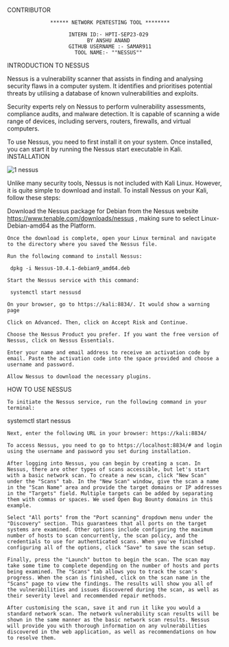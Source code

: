  CONTRIBUTOR

                  ****** NETWORK PENTESTING TOOL ********
                                         
                        INTERN ID:- HPTI-SEP23-029
                              BY ANSHU ANAND
                        GITHUB USERNAME :- SAMAR911                
                          TOOL NAME:- ""NESSUS""

INTRODUCTION TO NESSUS

  Nessus is a vulnerability scanner that assists in finding and analysing security flaws in a computer system. It identifies and prioritises potential threats by utilising a database of known vulnerabilities and exploits.

   Security experts rely on Nessus to perform vulnerability assessments, compliance audits, and malware detection. It is capable of scanning a wide range of devices, including servers, routers, firewalls, and virtual computers.

To use Nessus, you need to first install it on your system. Once installed, you can start it by running the Nessus start executable in Kali.
INSTALLATION

![1  nessus](https://github.com/gurusakharwade/HPTI-SEP-2023/assets/95374454/32c96106-7b46-4822-876d-232ef981dd3e)


Unlike many security tools, Nessus is not included with Kali Linux. However, it is quite simple to download and install. To install Nessus on your Kali, follow these steps:

  Download the Nessus package for Debian from the Nessus website https://www.tenable.com/downloads/nessus , making sure to select Linux-Debian-amd64 as the Platform.

    Once the download is complete, open your Linux terminal and navigate to the directory where you saved the Nessus file.

    Run the following command to install Nessus:

     dpkg -i Nessus-10.4.1-debian9_amd64.deb 

    Start the Nessus service with this command:

     systemctl start nessusd

    On your browser, go to https://kali:8834/. It would show a warning page

    Click on Advanced. Then, click on Accept Risk and Continue.

    Choose the Nessus Product you prefer. If you want the free version of Nessus, click on Nessus Essentials.

    Enter your name and email address to receive an activation code by email. Paste the activation code into the space provided and choose a username and password.

    Allow Nessus to download the necessary plugins.

HOW TO USE NESSUS

    To initiate the Nessus service, run the following command in your terminal:

systemctl start nessus

    Next, enter the following URL in your browser: https://kali:8834/

    To access Nessus, you need to go to https://localhost:8834/# and login using the username and password you set during installation.

    After logging into Nessus, you can begin by creating a scan. In Nessus, there are other types of scans accessible, but let's start with a basic network scan. To create a new scan, click "New Scan" under the "Scans" tab. In the "New Scan" window, give the scan a name in the "Scan Name" area and provide the target domains or IP addresses in the "Targets" field. Multiple targets can be added by separating them with commas or spaces. We used Open Bug Bounty domains in this example.

    Select "All ports" from the "Port scanning" dropdown menu under the "Discovery" section. This guarantees that all ports on the target systems are examined. Other options include configuring the maximum number of hosts to scan concurrently, the scan policy, and the credentials to use for authenticated scans. When you've finished configuring all of the options, click "Save" to save the scan setup.

    Finally, press the "Launch" button to begin the scan. The scan may take some time to complete depending on the number of hosts and ports being examined. The "Scans" tab allows you to track the scan's progress. When the scan is finished, click on the scan name in the "Scans" page to view the findings. The results will show you all of the vulnerabilities and issues discovered during the scan, as well as their severity level and recommended repair methods.

    After customising the scan, save it and run it like you would a standard network scan. The network vulnerability scan results will be shown in the same manner as the basic network scan results. Nessus will provide you with thorough information on any vulnerabilities discovered in the web application, as well as recommendations on how to resolve them.
    
  

